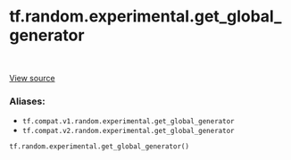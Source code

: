 <div itemscope itemtype="http://developers.google.com/ReferenceObject">
<meta itemprop="name" content="tf.random.experimental.get_global_generator" />
<meta itemprop="path" content="Stable" />
</div>

# tf.random.experimental.get_global_generator

<!-- Insert buttons -->

<table class="tfo-notebook-buttons tfo-api" align="left">
</table>

<a target="_blank" href="/code/stable/tensorflow/python/ops/stateful_random_ops.py">View source</a>



<!-- Start diff -->


### Aliases:

* `tf.compat.v1.random.experimental.get_global_generator`
* `tf.compat.v2.random.experimental.get_global_generator`


``` python
tf.random.experimental.get_global_generator()
```



<!-- Placeholder for "Used in" -->
